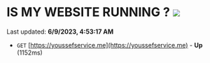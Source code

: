 # IS MY WEBSITE RUNNING ? [![](https://img.shields.io/static/v1?label=Sponsor&message=%E2%9D%A4&logo=GitHub&color=%23fe8e86)](https://github.com/sponsors/<username>)

Last updated: **6/9/2023, 4:53:17 AM**

- `GET` [https://youssefservice.me](https://youssefservice.me) - **Up** (1152ms)

